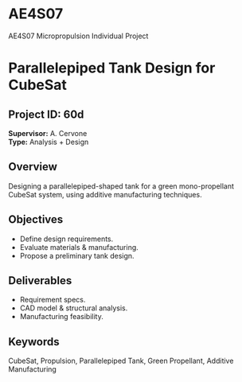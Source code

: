 # AE4S07
AE4S07 Micropropulsion Individual Project

# Parallelepiped Tank Design for CubeSat

## Project ID: 60d  
**Supervisor:** A. Cervone  
**Type:** Analysis + Design  

## Overview
Designing a parallelepiped-shaped tank for a green mono-propellant CubeSat system, using additive manufacturing techniques.

## Objectives
- Define design requirements.
- Evaluate materials & manufacturing.
- Propose a preliminary tank design.

## Deliverables
- Requirement specs.
- CAD model & structural analysis.
- Manufacturing feasibility.

## Keywords
CubeSat, Propulsion, Parallelepiped Tank, Green Propellant, Additive Manufacturing

